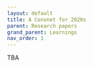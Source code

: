 ```yaml
---
layout: default
title: A Convnet for 2020s
parent: Research papers
grand_parent: Learnings
nav_order: 1
---
```


TBA
